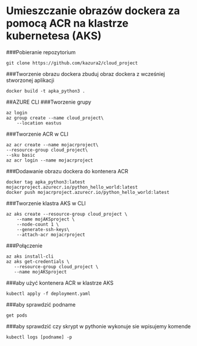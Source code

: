 # Umieszczanie obrazów dockera za pomocą ACR na klastrze kubernetesa (AKS)

###Pobieranie repozytorium 
```
git clone https://github.com/kazura2/cloud_project 
```

###Tworzenie obrazu dockera
zbuduj obraz dockera z wcześniej stworzonej aplikacji
```
docker build -t apka_python3 .
```

##AZURE CLI
###Tworzenie grupy
```
az login
az group create --name cloud_project\
    --location eastus
```

###Tworzenie ACR w CLI
```
az acr create --name mojacrproject\
--resource-group cloud_project\
--sku basic
az acr login --name mojacrproject
```

###Dodawanie obrazu dockera do kontenera ACR
```
docker tag apka_python3:latest mojacrproject.azurecr.io/python_hello_world:latest
docker push mojacrproject.azurecr.io/python_hello_world:latest
```


###Tworzenie klastra AKS w CLI
```
az aks create --resource-group cloud_project \
    --name mojAKSproject \
    --node-count 1 \
    --generate-ssh-keys\
    --attach-acr mojacrproject
```

###Połączenie
```
az aks install-cli
az aks get-credentials \
   --resource-group cloud_project \
   --name mojAKSproject
```

###aby użyć kontenera ACR w klastrze AKS
```
kubectl apply -f deployment.yaml
```

###aby sprawdzić podname
```
get pods
```
###aby sprawdzić czy skrypt w pythonie wykonuje sie wpisujemy komende
```
kubectl logs [podname] -p
```

